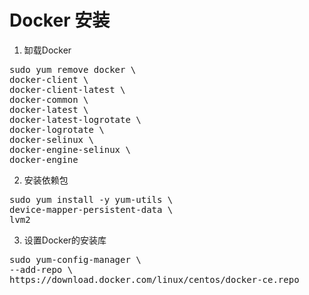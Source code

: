 # Docker 安装
1. 缷载Docker
<pre>
sudo yum remove docker \
docker-client \
docker-client-latest \
docker-common \
docker-latest \
docker-latest-logrotate \
docker-logrotate \
docker-selinux \
docker-engine-selinux \
docker-engine
</pre>
2. 安装依赖包
<pre>
sudo yum install -y yum-utils \
device-mapper-persistent-data \
lvm2
</pre>

3. 设置Docker的安装库
<pre>
sudo yum-config-manager \
--add-repo \
https://download.docker.com/linux/centos/docker-ce.repo
</pre>